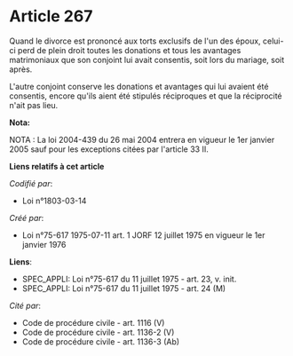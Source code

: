 # Article 267

Quand le divorce est prononcé aux torts exclusifs de l'un des époux, celui-ci perd de plein droit toutes les donations et
tous les avantages matrimoniaux que son conjoint lui avait consentis, soit lors du mariage, soit après.

L'autre conjoint conserve les donations et avantages qui lui avaient été consentis, encore qu'ils aient été stipulés
réciproques et que la réciprocité n'ait pas lieu.

**Nota:**

NOTA : La loi 2004-439 du 26 mai 2004 entrera en vigueur le 1er janvier 2005 sauf pour les exceptions citées par l'article 33
II.

**Liens relatifs à cet article**

_Codifié par_:

  - Loi n°1803-03-14

_Créé par_:

  - Loi n°75-617 1975-07-11 art. 1 JORF 12 juillet 1975 en vigueur le 1er janvier 1976

**Liens**:

  - SPEC_APPLI: Loi n°75-617 du 11 juillet 1975 - art. 23, v. init.
  - SPEC_APPLI: Loi n°75-617 du 11 juillet 1975 - art. 24 (M)

_Cité par_:

  - Code de procédure civile - art. 1116 (V)
  - Code de procédure civile - art. 1136-2 (V)
  - Code de procédure civile - art. 1136-3 (Ab)
